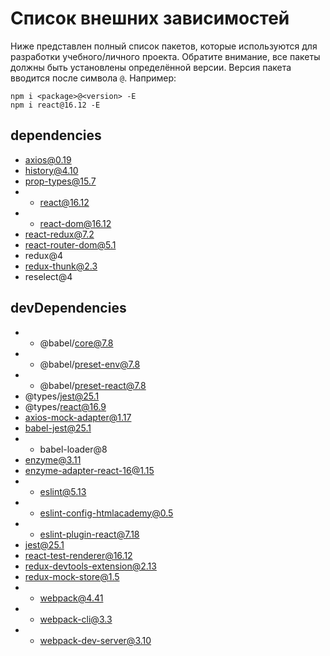# Список внешних зависимостей

Ниже представлен полный список пакетов, которые используются для разработки учебного/личного проекта. Обратите внимание, все пакеты должны быть установлены определённой версии. Версия пакета вводится после символа `@`. Например: 

```
npm i <package>@<version> -E
npm i react@16.12 -E
``` 

## dependencies

* axios@0.19
* history@4.10
* prop-types@15.7
* + react@16.12
* + react-dom@16.12
* react-redux@7.2
* react-router-dom@5.1
* redux@4
* redux-thunk@2.3
* reselect@4

## devDependencies

* + @babel/core@7.8
* + @babel/preset-env@7.8
* + @babel/preset-react@7.8
* @types/jest@25.1
* @types/react@16.9
* axios-mock-adapter@1.17
* babel-jest@25.1
* + babel-loader@8
* enzyme@3.11
* enzyme-adapter-react-16@1.15
* + eslint@5.13
* + eslint-config-htmlacademy@0.5
* + eslint-plugin-react@7.18
* jest@25.1
* react-test-renderer@16.12
* redux-devtools-extension@2.13
* redux-mock-store@1.5
* + webpack@4.41
* + webpack-cli@3.3
* + webpack-dev-server@3.10
